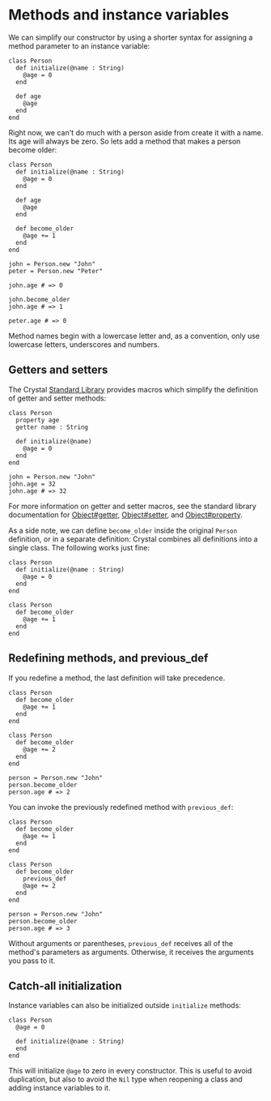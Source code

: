 # Methods and instance variables

We can simplify our constructor by using a shorter syntax for assigning a method parameter to an instance variable:

```crystal
class Person
  def initialize(@name : String)
    @age = 0
  end

  def age
    @age
  end
end
```

Right now, we can't do much with a person aside from create it with a name. Its age will always be zero. So lets add a method that makes a person become older:

```crystal
class Person
  def initialize(@name : String)
    @age = 0
  end

  def age
    @age
  end

  def become_older
    @age += 1
  end
end

john = Person.new "John"
peter = Person.new "Peter"

john.age # => 0

john.become_older
john.age # => 1

peter.age # => 0
```

Method names begin with a lowercase letter and, as a convention, only use lowercase letters, underscores and numbers.

## Getters and setters

The Crystal [Standard Library](https://crystal-lang.org/api) provides macros which simplify the definition of getter and setter methods:

```crystal
class Person
  property age
  getter name : String

  def initialize(@name)
    @age = 0
  end
end

john = Person.new "John"
john.age = 32
john.age # => 32
```

For more information on getter and setter macros, see the standard library documentation for [Object#getter](https://crystal-lang.org/api/Object.html#getter%28%2Anames%2C%26block%29-macro), [Object#setter](https://crystal-lang.org/api/Object.html#setter%28%2Anames%29-macro), and [Object#property](https://crystal-lang.org/api/Object.html#property%28%2Anames%2C%26block%29-macro).

As a side note, we can define `become_older` inside the original `Person` definition, or in a separate definition: Crystal combines all definitions into a single class. The following works just fine:

```crystal
class Person
  def initialize(@name : String)
    @age = 0
  end
end

class Person
  def become_older
    @age += 1
  end
end
```

## Redefining methods, and previous_def

If you redefine a method, the last definition will take precedence.

```crystal
class Person
  def become_older
    @age += 1
  end
end

class Person
  def become_older
    @age += 2
  end
end

person = Person.new "John"
person.become_older
person.age # => 2
```

You can invoke the previously redefined method with `previous_def`:

```crystal
class Person
  def become_older
    @age += 1
  end
end

class Person
  def become_older
    previous_def
    @age += 2
  end
end

person = Person.new "John"
person.become_older
person.age # => 3
```

Without arguments or parentheses, `previous_def` receives all of the method's parameters as arguments. Otherwise, it receives the arguments you pass to it.

## Catch-all initialization

Instance variables can also be initialized outside `initialize` methods:

```crystal
class Person
  @age = 0

  def initialize(@name : String)
  end
end
```

This will initialize `@age` to zero in every constructor. This is useful to avoid duplication, but also to avoid the `Nil` type when reopening a class and adding instance variables to it.
